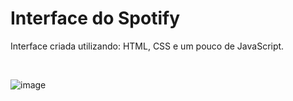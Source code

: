 
<h1>Interface do Spotify</h1>
<p>Interface criada utilizando: HTML, CSS e um pouco de JavaScript.</p> <br>

![image](https://github.com/adrianeparo/Projeto-Spotify/assets/129115249/d41df1bd-cd58-441e-8b4c-095270f3ceb3)
